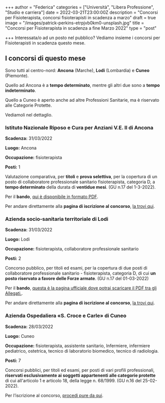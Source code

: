 +++
author = "Federica"
categories = ["Università", "Libera Professione", "Studio e carriera"]
date = 2022-03-21T23:00:00Z
description = "Concorsi per Fisioterapista, concorsi fisioterapisti in scadenza a marzo"
draft = true
image = "/images/patrick-perkins-etrpjvb0km0-unsplash.jpg"
title = "Concorsi per Fisioterapista in scadenza a fine Marzo 2022"
type = "post"

+++
Interessata/o ad un posto nel pubblico? Vediamo insieme i concorsi per Fisioterapisti in scadenza questo mese.

## I concorsi di questo mese

Sono tutti al centro-nord: **Ancona** (Marche), **Lodi** (Lombardia) e **Cuneo** (Piemonte).

Quello ad Ancona è a **tempo determinato**, mentre gli altri due sono a **tempo indeterminato**.

Quello a Cuneo è aperto anche ad altre Professioni Sanitarie, ma è riservato alle Categorie Protette.

Vediamoli nel dettaglio.

### Istituto Nazionale Riposo e Cura per Anziani V.E. II di Ancona

**Scadenza:** 31/03/2022

**Luogo:** Ancona

**Occupazione:** fisioterapista

**Posti:** 1

Valutazione comparativa, per **titoli** e **prova selettiva**, per la copertura di un posto di collaboratore professionale sanitario fisioterapista, categoria D, a **tempo determinato** della durata di **ventidue mesi**. (GU n.17 del 1-3-2022).

Per il **bando**, [qui è disponibile in formato PDF](https://inrca.selezionieconcorsi.it/materiale-avvisi/43/allegato-bandoallegatoFisioterapistaeistruzioniallegato1NESTfirmaDg.pdf).

Per andare direttamente alla **pagina di iscrizione al concorso**, [la trovi qui](https://inrca.selezionieconcorsi.it/azione.php?name=selezioni&cid=65).

### Azienda socio-sanitaria territoriale di Lodi

**Scadenza:** 31/03/2022

**Luogo:** Lodi

**Occupazione:** fisioterapista, collaboratore professionale sanitario

**Posti:** 2

Concorso pubblico, per titoli ed esami, per la copertura di due posti di collaboratore professionale sanitario - fisioterapista, categoria D, di cui **un posto riservato a favore delle Forze armate**. (GU n.17 del 01-03-2022)

Per il **bando**, [questa è la pagina ufficiale dove potrai scaricare il PDF tra gli Allegati.](https://www.asst-lodi.it/web/guest/contenuto-web/-/asset_publisher/ZdWnSNw44fMd/content/concorso-pubblico-per-titoli-ed-esami-per-la-copertura-di-n-2-posti-di-collaboratore-professionale-sanitario-fisioterapista-cat-d-di-cui-n-1-posto-ris).

Per andare direttamente alla **pagina di iscrizione al concorso**, [la trovi qui](https://asst-lodi.iscrizioneconcorsi.it/).

### Azienda Ospedaliera «S. Croce e Carle» di Cuneo

**Scadenza:** 28/03/2022

**Luogo:** Cuneo

**Occupazione:** fisioterapista, assistente sanitario, Infermiere, infermiere pediatrico, ostetrica, tecnico di laboratorio biomedico, tecnico di radiologia.

**Posti:** 7

Concorsi pubblici, per titoli ed esami, per posti di vari profili professionali, **riservati esclusivamente ai soggetti appartenenti alle categorie protette** di cui all'articolo 1 e articolo 18, della legge n. 68/1999. (GU n.16 del 25-02-2022).

  
Per l’iscrizione al concorso, [procedi pure da qui](https://ospedalecuneo.iscrizioneconcorsi.it/).